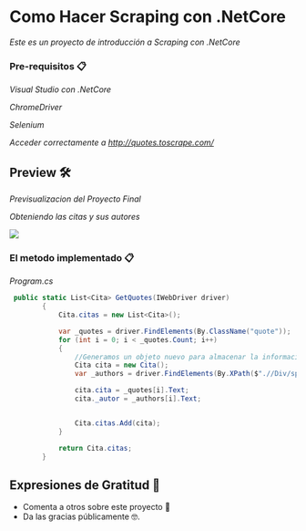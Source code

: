 # Como Hacer Scraping con .NetCore

_Este es un proyecto de introducción a Scraping con .NetCore_


### Pre-requisitos 📋

_Visual Studio con .NetCore_

_ChromeDriver_

_Selenium_

_Acceder correctamente a http://quotes.toscrape.com/_


## Preview 🛠️
_Previsualizacion del Proyecto Final_

_Obteniendo las citas y sus autores_


![](4.gif)

###  El metodo implementado 📋
_Program.cs_
```csharp
 public static List<Cita> GetQuotes(IWebDriver driver)
        {
            Cita.citas = new List<Cita>();        

            var _quotes = driver.FindElements(By.ClassName("quote"));
            for (int i = 0; i < _quotes.Count; i++)
            {
                //Generamos un objeto nuevo para almacenar la informacion de la nueva cita.
                Cita cita = new Cita();
                var _authors = driver.FindElements(By.XPath($".//Div/span/small[contains(@class, 'author')]"));

                cita.cita = _quotes[i].Text;
                cita._autor = _authors[i].Text;


                Cita.citas.Add(cita);
            }

            return Cita.citas;
        }
```




## Expresiones de Gratitud 🎁

* Comenta a otros sobre este proyecto 📢
* Da las gracias públicamente 🤓.

